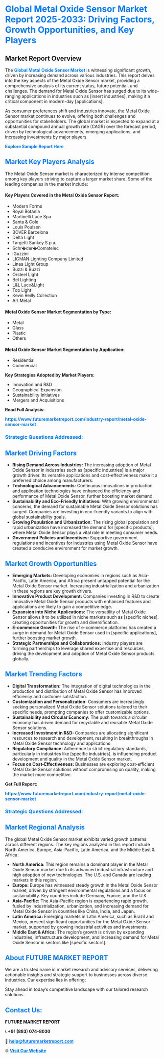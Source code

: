 <h1 style="color: #007BFF;">Global Metal Oxide Sensor Market Report 2025-2033: Driving Factors, Growth Opportunities, and Key Players</h1>

<section id="overview">
<h2>Market Report Overview</h2>
<p>The <a href="https://www.futuremarketreport.com/industry-report/metal-oxide-sensor-market" style="color: #007BFF; text-decoration: none;"><strong>Global Metal Oxide Sensor Market</strong></a> is witnessing significant growth, driven by increasing demand across various industries. This report delves into the key aspects of the Metal Oxide Sensor market, providing a comprehensive analysis of its current status, future potential, and challenges. The demand for Metal Oxide Sensor has surged due to its wide-ranging applications in industries such as [insert industries], making it a critical component in modern-day [applications].</p>
<p>As consumer preferences shift and industries innovate, the Metal Oxide Sensor market continues to evolve, offering both challenges and opportunities for stakeholders. The global market is expected to expand at a substantial compound annual growth rate (CAGR) over the forecast period, driven by technological advancements, emerging applications, and increasing investments by major players.</p>
</section>

<section id="overview">
<p><a href="https://www.futuremarketreport.com/request-sample/reportId=31836" style="color: #007BFF; text-decoration: none;"><strong>Explore Sample Report Here</strong></a></p>
</section>

<section id="key-players">
<h2 style="color: #007BFF;">Market Key Players Analysis</h2>
<p>The Metal Oxide Sensor market is characterized by intense competition among key players striving to capture a larger market share. Some of the leading companies in the market include:</p>
<h4>Key Players Covered in the Metal Oxide Sensor Report:</h4>
<ul><li>Modern Forms</li><li>Royal Botania</li><li>Martinelli Luce Spa</li><li>Santa &amp; Cole</li><li>Louis Poulsen</li><li>BOVER Barcelona</li><li>Delta Light</li><li>Targetti Sankey S.p.a.</li><li>Schr�der�Comatelec</li><li>iGuzzini</li><li>LIGMAN Lighting Company Limited</li><li>Linea Light Group</li><li>Buzzi &amp; Buzzi</li><li>Orsteel Light</li><li>Bel Lighting</li><li>L&amp;L Luce&amp;Light</li><li>Top Light</li><li>Kevin Reilly Collection</li><li>Art Metal</li></ul>
<h4>Metal Oxide Sensor Market Segmentation by Type:</h4>
<ul><li>Metal</li><li>Glass</li><li>Plastic</li><li>Others</li></ul>

<h4>Metal Oxide Sensor Market Segmentation by Application:</h4>
<ul><li>Residential</li><li>Commercial</li></ul>
<p><strong>Key Strategies Adopted by Market Players:</strong></p>
<ul>
<li>Innovation and R&D</li>
<li>Geographical Expansion</li>
<li>Sustainability Initiatives</li>
<li>Mergers and Acquisitions</li>
</ul>
</section>

<section>
<p><strong>Read Full Analysis: </strong></p><a href="https://www.futuremarketreport.com/industry-report/metal-oxide-sensor-market" style="color: #007BFF; text-decoration: none;"><strong>https://www.futuremarketreport.com/industry-report/metal-oxide-sensor-market</strong></a>
<h3 style="color: #007BFF;">Strategic Questions Addressed:</h3>
</section>

<section id="driving-factors">
<h2 style="color: #007BFF;">Market Driving Factors</h2>
<ul>
<li><strong>Rising Demand Across Industries:</strong> The increasing adoption of Metal Oxide Sensor in industries such as [specific industries] is a major growth driver. Its versatile applications and cost-effectiveness make it a preferred choice among manufacturers.</li>
<li><strong>Technological Advancements:</strong> Continuous innovations in production and application technologies have enhanced the efficiency and performance of Metal Oxide Sensor, further boosting market demand.</li>
<li><strong>Sustainability and Eco-Friendly Initiatives:</strong> With growing environmental concerns, the demand for sustainable Metal Oxide Sensor solutions has surged. Companies are investing in eco-friendly variants to align with global sustainability goals.</li>
<li><strong>Growing Population and Urbanization:</strong> The rising global population and rapid urbanization have increased the demand for [specific products], where Metal Oxide Sensor plays a vital role in meeting consumer needs.</li>
<li><strong>Government Policies and Incentives:</strong> Supportive government regulations and incentives for industries using Metal Oxide Sensor have created a conducive environment for market growth.</li>
</ul>
</section>

<section id="growth-opportunities">
<h2 style="color: #007BFF;">Market Growth Opportunities</h2>
<ul>
<li><strong>Emerging Markets:</strong> Developing economies in regions such as Asia-Pacific, Latin America, and Africa present untapped potential for the Metal Oxide Sensor market. Increasing industrialization and urbanization in these regions are key growth drivers.</li>
<li><strong>Innovative Product Development:</strong> Companies investing in R&D to create innovative Metal Oxide Sensor products with enhanced features and applications are likely to gain a competitive edge.</li>
<li><strong>Expansion into Niche Applications:</strong> The versatility of Metal Oxide Sensor allows it to be utilized in niche markets such as [specific niches], creating opportunities for growth and diversification.</li>
<li><strong>E-commerce Growth:</strong> The rise of e-commerce platforms has created a surge in demand for Metal Oxide Sensor used in [specific applications], further boosting market growth.</li>
<li><strong>Strategic Partnerships and Collaborations:</strong> Industry players are forming partnerships to leverage shared expertise and resources, driving the development and adoption of Metal Oxide Sensor products globally.</li>
</ul>
</section>

<section id="trending-factors">
<h2 style="color: #007BFF;">Market Trending Factors</h2>
<ul>
<li><strong>Digital Transformation:</strong> The integration of digital technologies in the production and distribution of Metal Oxide Sensor has improved efficiency and customer satisfaction.</li>
<li><strong>Customization and Personalization:</strong> Consumers are increasingly seeking personalized Metal Oxide Sensor solutions tailored to their specific needs, prompting companies to offer customizable options.</li>
<li><strong>Sustainability and Circular Economy:</strong> The push towards a circular economy has driven demand for recyclable and reusable Metal Oxide Sensor solutions.</li>
<li><strong>Increased Investment in R&D:</strong> Companies are allocating significant resources to research and development, resulting in breakthroughs in Metal Oxide Sensor technology and applications.</li>
<li><strong>Regulatory Compliance:</strong> Adherence to strict regulatory standards, particularly in industries like [specific industries], is influencing product development and quality in the Metal Oxide Sensor market.</li>
<li><strong>Focus on Cost-Effectiveness:</strong> Businesses are exploring cost-efficient Metal Oxide Sensor solutions without compromising on quality, making the market more competitive.</li>
</ul>
</section>

<section>
<p><strong>Get Full Report: </strong></p><a href="https://www.futuremarketreport.com/industry-report/metal-oxide-sensor-market" style="color: #007BFF; text-decoration: none;"><strong>https://www.futuremarketreport.com/industry-report/metal-oxide-sensor-market</strong></a>
<h3 style="color: #007BFF;">Strategic Questions Addressed:</h3>
</section>


<section id="regional-analysis">
<h2 style="color: #007BFF;">Market Regional Analysis</h2>
<p>The global Metal Oxide Sensor market exhibits varied growth patterns across different regions. The key regions analyzed in this report include North America, Europe, Asia-Pacific, Latin America, and the Middle East & Africa:</p>
<ul>
<li><strong>North America:</strong> This region remains a dominant player in the Metal Oxide Sensor market due to its advanced industrial infrastructure and high adoption of new technologies. The U.S. and Canada are leading markets in this region.</li>
<li><strong>Europe:</strong> Europe has witnessed steady growth in the Metal Oxide Sensor market, driven by stringent environmental regulations and a focus on sustainability. Key countries include Germany, France, and the U.K.</li>
<li><strong>Asia-Pacific:</strong> The Asia-Pacific region is experiencing rapid growth, fueled by industrialization, urbanization, and increasing demand for Metal Oxide Sensor in countries like China, India, and Japan.</li>
<li><strong>Latin America:</strong> Emerging markets in Latin America, such as Brazil and Mexico, present significant opportunities for the Metal Oxide Sensor market, supported by growing industrial activities and investments.</li>
<li><strong>Middle East & Africa:</strong> The region’s growth is driven by expanding industries, infrastructure development, and increasing demand for Metal Oxide Sensor in sectors like [specific sectors].</li>
</ul>
</section>

<footer>
<h2 style="color: #007BFF;">About FUTURE MARKET REPORT</h2>
<p>We are a trusted name in market research and advisory services, delivering actionable insights and strategic support to businesses across diverse industries. Our expertise lies in offering:</p>

<p>Stay ahead in today’s competitive landscape with our tailored research solutions.</p>

<h2 style="color: #007BFF;">Contact Us:</h2>
<p><strong>FUTURE MARKET REPORT</strong></p>
<p>📞 <strong>+91 (883) 074-8030</strong></p>
<p>📧 <strong><a href="mailto:help@futuremarketreport.com" style="color: #007BFF;">help@futuremarketreport.com</a></strong></p>
<p>🌐 <strong><a href="https://www.futuremarketreport.com/" style="color: #007BFF;">Visit Our Website</a></strong></p>
</footer>